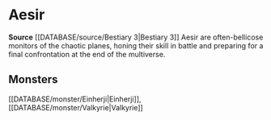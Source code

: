 ﻿---
id: '348'
name: Aesir
rarity: Common
rus_type_level: null
source: '[[DATABASE/source/Bestiary 3|Bestiary 3]]'
trait:
- Aesir
type: Trait

---
# Aesir

**Source** [[DATABASE/source/Bestiary 3|Bestiary 3]]
Aesir are often-bellicose monitors of the chaotic planes, honing their skill in battle and preparing for a final confrontation at the end of the multiverse.

## Monsters

[[DATABASE/monster/Einherji|Einherji]], [[DATABASE/monster/Valkyrie|Valkyrie]]